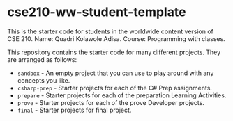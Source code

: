 # cse210-ww-student-template
This is the starter code for students in the worldwide content version of CSE 210.
Name: Quadri Kolawole Adisa.
Course: Programming with classes.

This repository contains the starter code for many different projects. They are arranged as follows:

* `sandbox` - An empty project that you can use to play around with any concepts you like.
* `csharp-prep` - Starter projects for each of the C# Prep assignments.
* `prepare` - Starter projects for each of the preparation Learning Activities.
* `prove` - Starter projects for each of the prove Developer projects.
* `final` - Starter projects for final project.
